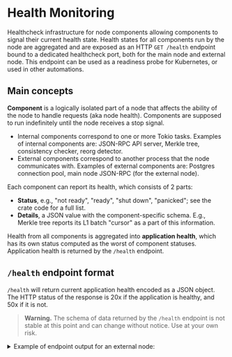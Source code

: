 # Health Monitoring

Healthcheck infrastructure for node components allowing components to signal their current health state. Health states
for all components run by the node are aggregated and are exposed as an HTTP `GET /health` endpoint bound to a dedicated
healthcheck port, both for the main node and external node. This endpoint can be used as a readiness probe for
Kubernetes, or used in other automations.

## Main concepts

**Component** is a logically isolated part of a node that affects the ability of the node to handle requests (aka node
health). Components are supposed to run indefinitely until the node receives a stop signal.

- Internal components correspond to one or more Tokio tasks. Examples of internal components are: JSON-RPC API server,
  Merkle tree, consistency checker, reorg detector.
- External components correspond to another process that the node communicates with. Examples of external components
  are: Postgres connection pool, main node JSON-RPC (for the external node).

Each component can report its health, which consists of 2 parts:

- **Status**, e.g., "not ready", "ready", "shut down", "panicked"; see the crate code for a full list.
- **Details**, a JSON value with the component-specific schema. E.g., Merkle tree reports its L1 batch "cursor" as a
  part of this information.

Health from all components is aggregated into **application health**, which has its own status computed as the worst of
component statuses. Application health is returned by the `/health` endpoint.

## `/health` endpoint format

`/health` will return current application health encoded as a JSON object. The HTTP status of the response is 20x if the
application is healthy, and 50x if it is not.

> **Warning.** The schema of data returned by the `/health` endpoint is not stable at this point and can change without
> notice. Use at your own risk.

<details>
<summary>Example of endpoint output for an external node:</summary>

```json
{
  "status": "ready",
  "components": {
    "sync_state": {
      "status": "ready",
      "details": {
        "is_synced": true,
        "local_block": 91,
        "main_node_block": 91
      }
    },
    "connection_pool": {
      "status": "ready",
      "details": {
        "max_size": 50,
        "pool_size": 10
      }
    },
    "tree": {
      "status": "ready",
      "details": {
        "leaf_count": 12624,
        "mode": "full",
        "next_l1_batch_number": 26,
        "root_hash": "0x54d537798f9ebd1b6463e3773c3549a389709987d559fdcd8d402a652a33fb68",
        "stage": "main_loop"
      }
    },
    "snapshot_recovery": {
      "status": "ready",
      "details": {
        "factory_deps_recovered": true,
        "snapshot_l1_batch": 24,
        "snapshot_miniblock": 89,
        "storage_logs_chunk_count": 10,
        "storage_logs_chunks_left_to_process": 0,
        "tokens_recovered": true
      }
    },
    "consistency_checker": {
      "status": "ready",
      "details": {
        "first_checked_batch": 25,
        "last_checked_batch": 25
      }
    },
    "ws_api": {
      "status": "ready"
    },
    "prometheus_exporter": {
      "status": "ready"
    },
    "reorg_detector": {
      "status": "ready",
      "details": {
        "last_correct_l1_batch": 25,
        "last_correct_miniblock": 91
      }
    },
    "main_node_http_rpc": {
      "status": "ready"
    },
    "batch_status_updater": {
      "status": "ready",
      "details": {
        "last_committed_l1_batch": 25,
        "last_executed_l1_batch": 25,
        "last_proven_l1_batch": 25
      }
    },
    "commitment_generator": {
      "status": "ready",
      "details": {
        "l1_batch_number": 25
      }
    },
    "http_api": {
      "status": "ready"
    }
  }
}
```

</details>
